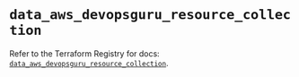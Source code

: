 # `data_aws_devopsguru_resource_collection`

Refer to the Terraform Registry for docs: [`data_aws_devopsguru_resource_collection`](https://registry.terraform.io/providers/hashicorp/aws/6.13.0/docs/data-sources/devopsguru_resource_collection).
